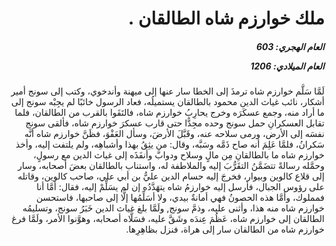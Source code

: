<h1 dir="rtl">ملك خوارزم شاه الطالقان .</h1>

<h5 dir="rtl">العام الهجري:  603

العام الميلادي: 1206

</h5>

<p dir="rtl">لَمَّا سَلَّم خوارزم شاه ترمذَ إلى الخطا سار عنها إلى ميهنة وأندخوي، وكتب إلى سونج أمير أشكار، نائب غياث الدين محمود بالطالقان يستميلُه، فعاد الرسول خائبًا لم يجِبْه سونج إلى ما أراد منه، وجمع عسكَرَه وخرج يحارِبُ خوارزم شاه، فالتَقَوا بالقرب من الطالقان، فلما تقابل العسكرانِ حمل سونج وحده مجِدًّا حتى قارب عسكرَ خوارزم شاه، فألقى سونج نفسَه إلى الأرض، ورمى سلاحه عنه، وقَبَّلَ الأرضَ، وسأل العَفْوَ، فظَنَّ خوارزم شاه أنَّه سَكرانُ، فلمَّا عَلِمَ أنه صاح ذَمَّه وسَبَّه، وقال: من يثِقُ بهذا وأشباهِه، ولم يلتفت إليه، وأخذ خوارزم شاه ما بالطالقانِ مِن مالٍ وسلاح ودوابَّ وأنفَذَه إلى غياث الدين مع رسولٍ، وحمَّله رسالةً تتضَمَّنُ التقَرُّبَ إليه والملاطفة له، واستناب بالطالقان بعضَ أصحابه، وسار إلى قلاع كالوين وبيوار، فخرجَ إليه حسام الدين عليُّ بن أبي علي، صاحب كالوين، وقاتله على رؤوس الجبال، فأرسل إليه خوارزمُ شاه يتهَدَّدُه إن لم يسَلِّمْ إليه، فقال: أمَّا أنا فمملوك، وأمَّا هذه الحصونُ فهي أمانةٌ بيدي، ولا أسَلِّمُها إلَّا إلى صاحبها، فاستحسن خوارزم شاه منه هذا، وأثنى عليه، وذمَّ سونج, ولَمَّا بلغ غياث الدين خَبَرُ سونج، وتسليمُه الطالقان إلى خوارزم شاه، عَظُمَ عِندَه وشَقَّ عليه، فسَلَّاه أصحابه، وهوَّنوا الأمر، ولَمَّا فرغ خوارزم شاه من الطالقان سار إلى هراة، فنزل بظاهِرِها.</p></br>
